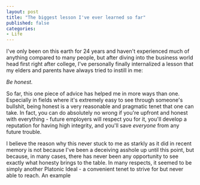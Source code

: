 ```yaml
---
layout: post
title: "The biggest lesson I've ever learned so far"
published: false
categories:
- Life
---
```


I've only been on this earth for 24 years and haven't experienced much of
anything compared to many people, but after diving into the business world
head first right after college, I've personally finally internalized a lesson
that my elders and parents have always tried to instill in me:

*Be honest.*

So far, this one piece of advice has helped me in more ways than one.
Especially in fields where it's extremely easy to see through someone's
bullshit, being honest is a very reasonable and pragmatic tenet that one can
take.  In fact, you can do absolutely no wrong if you're upfront and honest
with everything - future employers will respect you for it, you'll develop
a reputation for having high integrity, and you'll save *everyone* from
any future trouble.

I believe the reason why this never stuck to me as starkly as it did in recent
memory is not because I've been a deceiving asshole up until this point,
but because, in many cases, there has never been any opportunity to see
exactly what honesty brings to the table.  In many respects, it seemed to
be simply another Platonic Ideal - a convenient tenet to strive for but never
able to reach.  An example 
